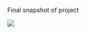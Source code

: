 <p>Final snapshot of project</p>
<img src="https://github.com/iamgaganap/images/blob/7f4793030dba32dbef610156e29df4af8c3763aa/Analog%20clock%20snap.png">

